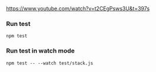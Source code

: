 

https://www.youtube.com/watch?v=t2CEgPsws3U&t=397s

### Run test
```npm test```

### Run test in watch mode
```npm test -- --watch test/stack.js```